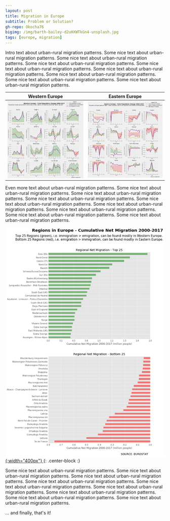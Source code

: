 ```yaml
---
layout: post
title: Migration in Europe
subtitle: Problem or Solution?
gh-repo: Okocha76
bigimg: /img/barth-bailey-d2uHXWTkGn4-unsplash.jpg
tags: [europe, migration]
---
```


Intro text about urban-rural migration patterns. Some nice text about urban-rural migration patterns. Some nice text about urban-rural migration patterns. Some nice text about urban-rural migration patterns. Some nice text about urban-rural migration patterns. Some nice text about urban-rural migration patterns. Some nice text about urban-rural migration patterns. Some nice text about urban-rural migration patterns. Some nice text about urban-rural migration patterns. 

Western Europe | Eastern Europe
:-------------:|:-------------:
[ ![](/img/WEurope.png) ](/img/WEurope.png) | [ ![](/img/EEurope.png) ](/img/EEurope.png)

Even more text about urban-rural migration patterns. Some nice text about urban-rural migration patterns. Some nice text about urban-rural migration patterns. Some nice text about urban-rural migration patterns. Some nice text about urban-rural migration patterns. Some nice text about urban-rural migration patterns. Some nice text about urban-rural migration patterns. Some nice text about urban-rural migration patterns. Some nice text about urban-rural migration patterns.

[ ![](/img/regions.png){:width="400px"} ](/img/regions.png){: .center-block :}

Some nice text about urban-rural migration patterns. Some nice text about urban-rural migration patterns. Some nice text about urban-rural migration patterns. Some nice text about urban-rural migration patterns. Some nice text about urban-rural migration patterns. Some nice text about urban-rural migration patterns. Some nice text about urban-rural migration patterns. Some nice text about urban-rural migration patterns. Some nice text about urban-rural migration patterns.

... and finally, that's it!


